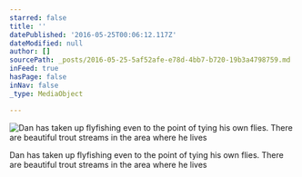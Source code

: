 ```yaml
---
starred: false
title: ''
datePublished: '2016-05-25T00:06:12.117Z'
dateModified: null
author: []
sourcePath: _posts/2016-05-25-5af52afe-e78d-4bb7-b720-19b3a4798759.md
inFeed: true
hasPage: false
inNav: false
_type: MediaObject

---
```

![Dan has taken up flyfishing even to the point of tying his own flies. There are beautiful trout streams in the area where he lives](https://the-grid-user-content.s3-us-west-2.amazonaws.com/f6bfe9bb-8d49-4176-bf88-21c4dac41f0a.jpg)

Dan has taken up flyfishing even to the point of tying his own flies. There are beautiful trout streams in the area where he lives